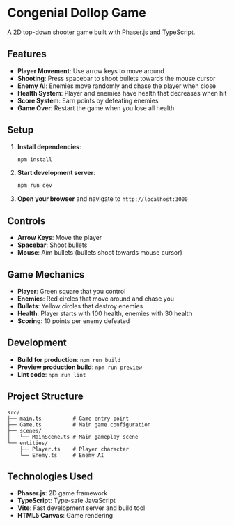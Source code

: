 # Congenial Dollop Game

A 2D top-down shooter game built with Phaser.js and TypeScript.

## Features

- **Player Movement**: Use arrow keys to move around
- **Shooting**: Press spacebar to shoot bullets towards the mouse cursor
- **Enemy AI**: Enemies move randomly and chase the player when close
- **Health System**: Player and enemies have health that decreases when hit
- **Score System**: Earn points by defeating enemies
- **Game Over**: Restart the game when you lose all health

## Setup

1. **Install dependencies**:
   ```bash
   npm install
   ```

2. **Start development server**:
   ```bash
   npm run dev
   ```

3. **Open your browser** and navigate to `http://localhost:3000`

## Controls

- **Arrow Keys**: Move the player
- **Spacebar**: Shoot bullets
- **Mouse**: Aim bullets (bullets shoot towards mouse cursor)

## Game Mechanics

- **Player**: Green square that you control
- **Enemies**: Red circles that move around and chase you
- **Bullets**: Yellow circles that destroy enemies
- **Health**: Player starts with 100 health, enemies with 30 health
- **Scoring**: 10 points per enemy defeated

## Development

- **Build for production**: `npm run build`
- **Preview production build**: `npm run preview`
- **Lint code**: `npm run lint`

## Project Structure

```
src/
├── main.ts          # Game entry point
├── Game.ts          # Main game configuration
├── scenes/
│   └── MainScene.ts # Main gameplay scene
└── entities/
    ├── Player.ts    # Player character
    └── Enemy.ts     # Enemy AI
```

## Technologies Used

- **Phaser.js**: 2D game framework
- **TypeScript**: Type-safe JavaScript
- **Vite**: Fast development server and build tool
- **HTML5 Canvas**: Game rendering 